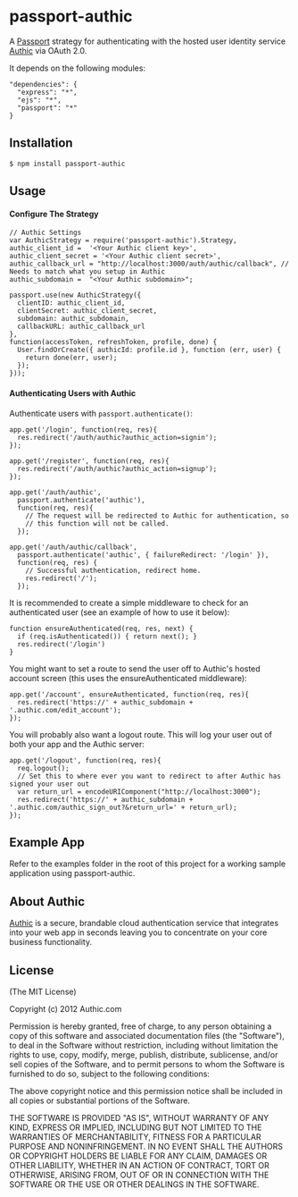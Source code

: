 # passport-authic

A [Passport](http://passportjs.org/) strategy for authenticating with the hosted user identity service [Authic](https://www.authic.com/)
via OAuth 2.0.

It depends on the following modules:
    
    "dependencies": {
      "express": "*",
      "ejs": "*",
      "passport": "*"
    }


## Installation

    $ npm install passport-authic

## Usage

#### Configure The Strategy
    
    // Authic Settings 
    var AuthicStrategy = require('passport-authic').Strategy,
    authic_client_id =  '<Your Authic client key>',
    authic_client_secret = '<Your Authic client secret>',
    authic_callback_url = "http://localhost:3000/auth/authic/callback", // Needs to match what you setup in Authic
    authic_subdomain =  "<Your Authic subdomain>";

    passport.use(new AuthicStrategy({
      clientID: authic_client_id,
      clientSecret: authic_client_secret,
      subdomain: authic_subdomain,
      callbackURL: authic_callback_url
    },
    function(accessToken, refreshToken, profile, done) {
      User.findOrCreate({ authicId: profile.id }, function (err, user) {
        return done(err, user);
      });
    }));

#### Authenticating Users with Authic

Authenticate users with `passport.authenticate()`:

    app.get('/login', function(req, res){
      res.redirect('/auth/authic?authic_action=signin');
    });

    app.get('/register', function(req, res){
      res.redirect('/auth/authic?authic_action=signup');
    });

    app.get('/auth/authic',
      passport.authenticate('authic'),
      function(req, res){
        // The request will be redirected to Authic for authentication, so
        // this function will not be called.
      });

    app.get('/auth/authic/callback',
      passport.authenticate('authic', { failureRedirect: '/login' }),
      function(req, res) {
        // Successful authentication, redirect home.
        res.redirect('/');
      });

It is recommended to create a simple middleware to check for an authenticated user (see an example of how to use it below):

    function ensureAuthenticated(req, res, next) { 
      if (req.isAuthenticated()) { return next(); }
      res.redirect('/login')
    }

You might want to set a route to send the user off to Authic's hosted account screen (this uses the ensureAuthenticated middleware):

    app.get('/account', ensureAuthenticated, function(req, res){
      res.redirect('https://' + authic_subdomain + '.authic.com/edit_account');
    });

You will probably also want a logout route. This will log your user out of both your app and the Authic server:

    app.get('/logout', function(req, res){
      req.logout();
      // Set this to where ever you want to redirect to after Authic has signed your user out
      var return_url = encodeURIComponent("http://localhost:3000");
      res.redirect('https://' + authic_subdomain + '.authic.com/authic_sign_out?&return_url=' + return_url);
    });

## Example App

Refer to the examples folder in the root of this project for a working sample application using passport-authic.

## About Authic
[Authic](https://www.authic.com) is a secure, brandable cloud authentication service that integrates into your web app in seconds leaving you to concentrate on your core business functionality.

## License

(The MIT License)

Copyright (c) 2012 Authic.com

Permission is hereby granted, free of charge, to any person obtaining a copy of
this software and associated documentation files (the "Software"), to deal in
the Software without restriction, including without limitation the rights to
use, copy, modify, merge, publish, distribute, sublicense, and/or sell copies of
the Software, and to permit persons to whom the Software is furnished to do so,
subject to the following conditions:

The above copyright notice and this permission notice shall be included in all
copies or substantial portions of the Software.

THE SOFTWARE IS PROVIDED "AS IS", WITHOUT WARRANTY OF ANY KIND, EXPRESS OR
IMPLIED, INCLUDING BUT NOT LIMITED TO THE WARRANTIES OF MERCHANTABILITY, FITNESS
FOR A PARTICULAR PURPOSE AND NONINFRINGEMENT. IN NO EVENT SHALL THE AUTHORS OR
COPYRIGHT HOLDERS BE LIABLE FOR ANY CLAIM, DAMAGES OR OTHER LIABILITY, WHETHER
IN AN ACTION OF CONTRACT, TORT OR OTHERWISE, ARISING FROM, OUT OF OR IN
CONNECTION WITH THE SOFTWARE OR THE USE OR OTHER DEALINGS IN THE SOFTWARE.